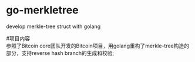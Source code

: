 # go-merkletree
develop merkle-tree struct  with golang

#项目内容
<br>参照了Bitcoin core团队开发的Bitcoin项目，用golang重构了merkle-tree构造的部分，支持reverse hash branch的生成和校验;<br> 
